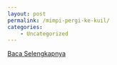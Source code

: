 ```yaml
---
layout: post
permalink: /mimpi-pergi-ke-kuil/
categories:
    - Uncategorized
---
```


[Baca Selengkapnya](/03)